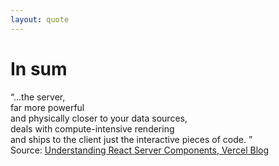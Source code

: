 ```yaml
---
layout: quote
---
```


# In sum

<quote>
<div v-click>&ldquo;...the server,</div>
<div v-click>far more <span class="featured">powerful</span></div>
<div v-click >and <span class="featured">physically closer</span> to your data sources,</div> 
<div v-click>deals with <span class="featured">compute-intensive rendering</span></div>
<div v-click>and ships to the client <span class="featured">just the interactive pieces of code.
</span>&rdquo;</div>
</quote>

<div class="absolute bottom-16">Source: <a href="https://vercel.com/blog/understanding-react-server-components#what-do-react-server-components-do">Understanding React Server Components, Vercel Blog</a></div>